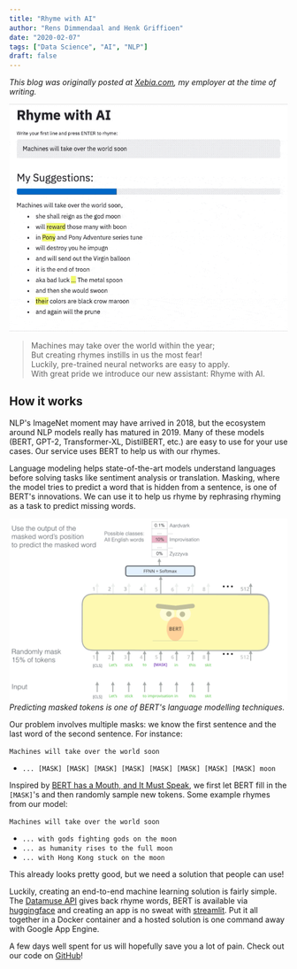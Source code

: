 ```yaml
---
title: "Rhyme with AI"
author: "Rens Dimmendaal and Henk Griffioen"
date: "2020-02-07"
tags: ["Data Science", "AI", "NLP"]
draft: false
---
```


*This blog was originally posted at [Xebia.com](https://xebia.com/blog/rhyme-with-ai/), my employer at the time of writing.*

![Rhyme with AI demo](rhyme-with-ai-demo.gif)

> Machines may take over the world within the year;  
> But creating rhymes instills in us the most fear!  
> Luckily, pre-trained neural networks are easy to apply.  
> With great pride we introduce our new assistant: Rhyme with AI.

## How it works

NLP's ImageNet moment may have arrived in 2018, but the ecosystem around NLP models really has matured in 2019. Many of these models (BERT, GPT-2, Transformer-XL, DistilBERT, etc.) are easy to use for your use cases. Our service uses BERT to help us with our rhymes.

Language modeling helps state-of-the-art models understand languages before solving tasks like sentiment analysis or translation. Masking, where the model tries to predict a word that is hidden from a sentence, is one of BERT's innovations. We can use it to help us rhyme by rephrasing rhyming as a task to predict missing words.

![From the The Illustrated BERT, ELMo, and co.](bert-diagram.webp)
_Predicting masked tokens is one of BERT's language modelling techniques._

Our problem involves multiple masks: we know the first sentence and the last word of the second sentence. For instance:

`Machines will take over the world soon`

* `... [MASK] [MASK] [MASK] [MASK] [MASK] [MASK] [MASK] [MASK] moon`

Inspired by [BERT has a Mouth, and It Must Speak](https://arxiv.org/abs/1902.04094), we first let BERT fill in the `[MASK]`'s and then randomly sample new tokens. Some example rhymes from our model:

`Machines will take over the world soon`

* `... with gods fighting gods on the moon`
* `... as humanity rises to the full moon`
* `... with Hong Kong stuck on the moon`

This already looks pretty good, but we need a solution that people can use!

Luckily, creating an end-to-end machine learning solution is fairly simple. The [Datamuse API](https://www.datamuse.com/api/) gives back rhyme words, BERT is available via [huggingface](https://huggingface.co/) and creating an app is no sweat with [streamlit](https://streamlit.io/). Put it all together in a Docker container and a hosted solution is one command away with Google App Engine.

A few days well spent for us will hopefully save you a lot of pain. Check out our code on [GitHub](https://github.com/godatadriven/rhyme-with-ai)!